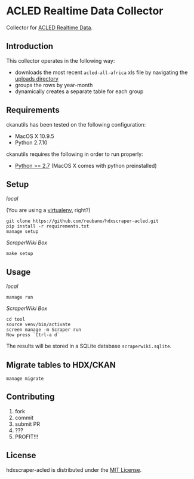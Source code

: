 # ACLED Realtime Data Collector

Collector for [ACLED Realtime Data](http://www.acleddata.com/data/realtime-data-2015/).

## Introduction

This collector operates in the following way:

- downloads the most recent `acled-all-africa` xls file by navigating the [uploads directory](http://www.acleddata.com/wp-content/uploads/)
- groups the rows by year-month
- dynamically creates a separate table for each group

## Requirements

ckanutils has been tested on the following configuration:

- MacOS X 10.9.5
- Python 2.7.10

ckanutils requires the following in order to run properly:

- [Python >= 2.7](http://www.python.org/download) (MacOS X comes with python preinstalled)

## Setup

*local*

(You are using a [virtualenv](http://www.virtualenv.org/en/latest/index.html), right?)

    git clone https://github.com/reubano/hdxscraper-acled.git
    pip install -r requirements.txt
    manage setup

*ScraperWiki Box*

    make setup

## Usage

*local*

    manage run

*ScraperWiki Box*

    cd tool
    source venv/bin/activate
    screen manage -m Scraper run
    Now press `Ctrl-a d`

The results will be stored in a SQLite database `scraperwiki.sqlite`.

## Migrate tables to HDX/CKAN

    manage migrate

## Contributing

1. fork
2. commit
3. submit PR
4. ???
5. PROFIT!!!

## License

hdxscraper-acled is distributed under the [MIT License](http://opensource.org/licenses/MIT).
